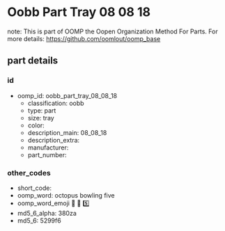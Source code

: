 # Oobb Part Tray 08 08 18  

note: This is part of OOMP the Oopen Organization Method For Parts. For more details: https://github.com/oomlout/oomp_base

##  part details





### id
* oomp_id: oobb_part_tray_08_08_18
  * classification: oobb
  * type: part
  * size: tray
  * color: 
  * description_main: 08_08_18
  * description_extra: 
  * manufacturer: 
  * part_number: 

### other_codes
* short_code: 
* oomp_word: octopus bowling five
* oomp_word_emoji :octopus: :bowling: :five:
* md5_6_alpha: 380za
* md5_6: 5299f6